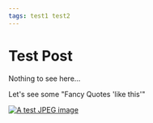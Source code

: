 ```yaml
---
tags: test1 test2
---
```


# Test Post

Nothing to see here...

Let's see some "Fancy Quotes 'like this'"

[![A test JPEG image](/HWRepairs/blog/assets/images/test.jpg "Slow Entry Trampoline")](/HWRepairs/blog/assets/images/test.jpg)

